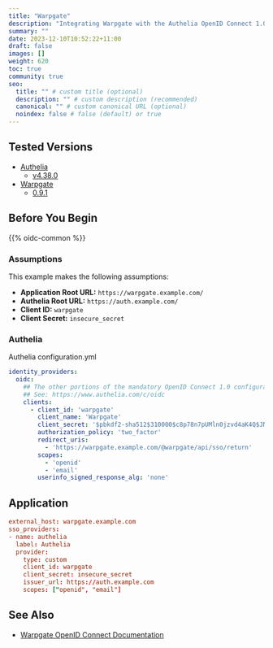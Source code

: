 ```yaml
---
title: "Warpgate"
description: "Integrating Warpgate with the Authelia OpenID Connect 1.0 Provider."
summary: ""
date: 2023-12-10T10:52:22+11:00
draft: false
images: []
weight: 620
toc: true
community: true
seo:
  title: "" # custom title (optional)
  description: "" # custom description (recommended)
  canonical: "" # custom canonical URL (optional)
  noindex: false # false (default) or true
---
```


## Tested Versions

- [Authelia]
  - [v4.38.0](https://github.com/authelia/authelia/releases/tag/v4.38.0)
- [Warpgate]
  - [0.9.1](https://github.com/warp-tech/warpgate/releases/tag/v0.9.1)

## Before You Begin

{{% oidc-common %}}

### Assumptions

This example makes the following assumptions:

* __Application Root URL:__ `https://warpgate.example.com/`
* __Authelia Root URL:__ `https://auth.example.com/`
* __Client ID:__ `warpgate`
* __Client Secret:__ `insecure_secret`

### Authelia

Authelia configuration.yml

```yaml
identity_providers:
  oidc:
    ## The other portions of the mandatory OpenID Connect 1.0 configuration go here.
    ## See: https://www.authelia.com/c/oidc
    clients:
      - client_id: 'warpgate'
        client_name: 'Warpgate'
        client_secret: '$pbkdf2-sha512$310000$c8p78n7pUMln0jzvd4aK4Q$JNRBzwAo0ek5qKn50cFzzvE9RXV88h1wJn5KGiHrD0YKtZaR/nCb2CJPOsKaPK0hjf.9yHxzQGZziziccp6Yng'  # The digest of 'insecure_secret'.
        authorization_policy: 'two_factor'
        redirect_uris:
          - 'https://warpgate.example.com/@warpgate/api/sso/return'
        scopes:
          - 'openid'
          - 'email'
        userinfo_signed_response_alg: 'none'
```

## Application

```toml
external_host: warpgate.example.com
sso_providers:
- name: authelia
  label: Authelia
  provider:
    type: custom
    client_id: warpgate
    client_secret: insecure_secret
    issuer_url: https://auth.example.com
    scopes: ["openid", "email"]
```

## See Also

- [Warpgate OpenID Connect Documentation](https://github.com/warp-tech/warpgate/wiki/SSO-Authentication)

[Authelia]: https://www.authelia.com
[Warpgate]: https://github.com/warp-tech/warpgate
[OpenID Connect 1.0]: ../../openid-connect/introduction.md
